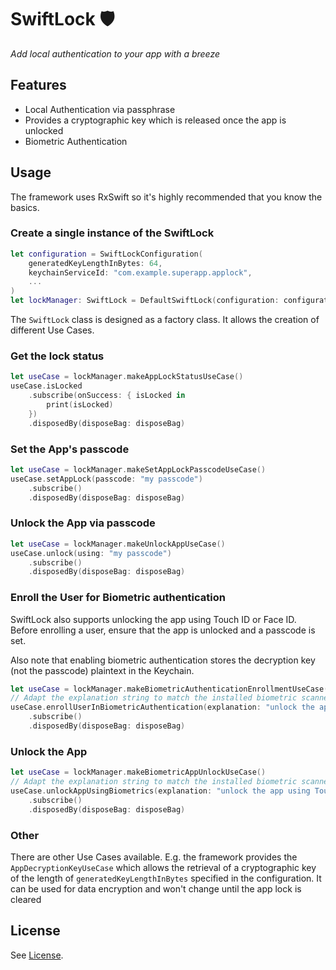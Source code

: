 # SwiftLock 🛡

*Add local authentication to your app with a breeze*

## Features

- Local Authentication via passphrase
- Provides a cryptographic key which is released once the app is unlocked
- Biometric Authentication

## Usage

The framework uses RxSwift so it's highly recommended that you know the basics.

### Create a single instance of the SwiftLock 

```swift
let configuration = SwiftLockConfiguration(
	generatedKeyLengthInBytes: 64,
	keychainServiceId: "com.example.superapp.applock",
	...
)
let lockManager: SwiftLock = DefaultSwiftLock(configuration: configuration)
```

The `SwiftLock` class is designed as a factory class.
It allows the creation of different Use Cases.

### Get the lock status

```swift
let useCase = lockManager.makeAppLockStatusUseCase()
useCase.isLocked
	.subscribe(onSuccess: { isLocked in
		print(isLocked)
	})
	.disposedBy(disposeBag: disposeBag)
```

### Set the App's passcode

```swift
let useCase = lockManager.makeSetAppLockPasscodeUseCase()
useCase.setAppLock(passcode: "my passcode")
	.subscribe()
	.disposedBy(disposeBag: disposeBag)
```

### Unlock the App via passcode

```swift
let useCase = lockManager.makeUnlockAppUseCase()
useCase.unlock(using: "my passcode")
	.subscribe()
	.disposedBy(disposeBag: disposeBag)
```

### Enroll the User for Biometric authentication

SwiftLock also supports unlocking the app using Touch ID or Face ID.
Before enrolling a user, ensure that the app is unlocked and a passcode is set.

Also note that enabling biometric authentication stores the decryption key (not the passcode) plaintext in the Keychain.

```swift
let useCase = lockManager.makeBiometricAuthenticationEnrollmentUseCase()
// Adapt the explanation string to match the installed biometric scanner
useCase.enrollUserInBiometricAuthentication(explanation: "unlock the app using Touch ID")
	.subscribe()
	.disposedBy(disposeBag: disposeBag)
```

### Unlock the App 

```swift
let useCase = lockManager.makeBiometricAppUnlockUseCase()
// Adapt the explanation string to match the installed biometric scanner
useCase.unlockAppUsingBiometrics(explanation: "unlock the app using Touch ID")
	.subscribe()
	.disposedBy(disposeBag: disposeBag)
```

### Other

There are other Use Cases available. 
E.g. the framework provides the `AppDecryptionKeyUseCase` which allows the retrieval of a cryptographic key of the length of `generatedKeyLengthInBytes` specified in the configuration.
It can be used for data encryption and won't change until the app lock is cleared

## License

See [License](LICENSE).